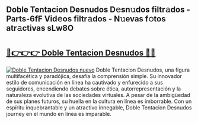 ## Doble Tentacion Desnudos D𝚎sn𝚞dos filtr𝚊dos - Parts-6fF Vid𝚎os filtr𝚊dos - N𝚞evas f𝚘tos atr𝚊ctivas sLw8O

# <h2><a href="http://mb2fe0n.tromn.icu/?c=Doble+Tentacion+Desnudos">🔗👉👉👉 Doble Tentacion Desnudos 🔗🔗</a></h2>

[![Doble Tentacion Desnudos nuevo](https://i.imgur.com/pEAQMta.gif)](http://mb2fe0n.tromn.icu/?c=Doble+Tentacion+Desnudos)
Doble Tentacion Desnudos, una figura multifacética y paradójica, desafía la comprensión simple. Su innovador estilo de comunicación en línea ha cautivado y enfurecido a sus seguidores, encendiendo debates sobre ética, autorrepresentación y la naturaleza evolutiva de las sociedades virtuales. A pesar de la ambigüedad de sus planes futuros, su huella en la cultura en línea es imborrable. Con un espíritu inquebrantable y un atractivo innegable, Doble Tentacion Desnudos journey en el mundo en línea es imparable.
